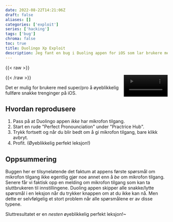 ```yaml
---
date: 2022-08-22T14:21:06Z
draft: false
aliases: []
categories: ['exploit']
series: ['hacking']
tags: ['bug']
chroma: false
toc: true
title: Duolingo Xp Exploit
description: Jeg fant en bug i Duoling appen for iOS som lar brukere med super/pro øyeblikkelig fullføre en snakke trening.
---
```


{{< raw >}}
<style>video { float: right; }</style>
<video width='27%' autoplay controls loop muted>
  <source src='/duolingo-xp-exploit.mp4' type='video/mp4'>
  <b>Nettleseren din støtter ikke video taggen!</b>
</video>
{{< /raw >}}

Det er mulig for brukere med super/pro å øyeblikkelig fullføre snakke trenginger på iOS.

## Hvordan reprodusere

1. Pass på at Duolingo appen *ikke* har mikrofon tilgang.
2. Start en rude "Perfect Pronounciation" under "Practrice Hub".
3. Trykk fortsett og når du blir bedt om å gi mikrofon tilgang, bare klikk avbryt.
4. Profit. (Øyeblikkelig perfekt leksjon!)

## Oppsummering
Buggen her er tilsynelatende det faktum at appens første spørsmål om mikrofon tilgang ikke egentlig gjør noe annet enn å *be* om mikrofon tilgang.
Senere får vi faktisk opp en melding om mikrofon tilgang som kan ta sluttbrukeren til innstillingene.
Duoling appen skipper alle snakke/lytte spørsmål i en leksjon når du trykker knappen om at du ikke kan nå.
Men dette er selvfølgelig et stort problem når alle spørsmålene er av disse typene.

Sluttresultatet er en *nesten* øyeblikkelig perfekt leksjon!~
